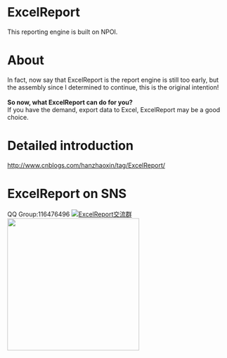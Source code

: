 # ExcelReport
This reporting engine is built on NPOI.

# About
In fact, now say that ExcelReport is the report engine is still too early, but the assembly since I determined to continue, this is the original intention!
<br/><br/>
<B>So now, what ExcelReport can do for you?</B><br/>
If you have the demand, export data to Excel, ExcelReport may be a good choice.

# Detailed introduction
<a>http://www.cnblogs.com/hanzhaoxin/tag/ExcelReport/</a>

# ExcelReport on SNS
QQ Group:116476496
<a target="_blank" href="http://shang.qq.com/wpa/qunwpa?idkey=6c043f8cf9bc6d0b8f817c640b0343788c3c5665d61e94cce8a0d39c2b319dc6"><img border="0" src="http://pub.idqqimg.com/wpa/images/group.png" alt="ExcelReport交流群" title="ExcelReport交流群"></a>
<br/>
 <img src="https://www.cnblogs.com/images/cnblogs_com/hanzhaoxin/638238/o_er%e7%be%a4.jpg"  width="300" />


